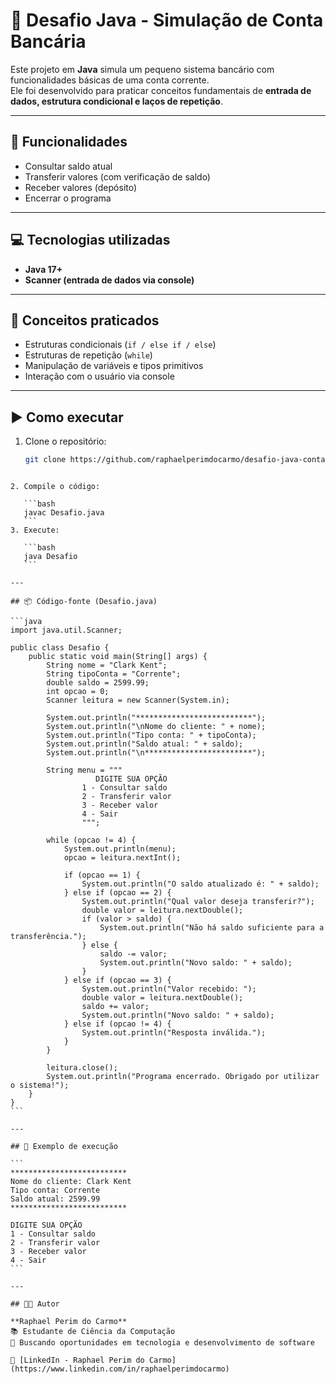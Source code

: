 
# 🏦 Desafio Java - Simulação de Conta Bancária

Este projeto em **Java** simula um pequeno sistema bancário com funcionalidades básicas de uma conta corrente.  
Ele foi desenvolvido para praticar conceitos fundamentais de **entrada de dados, estrutura condicional e laços de repetição**.

---

## 🚀 Funcionalidades
- Consultar saldo atual  
- Transferir valores (com verificação de saldo)  
- Receber valores (depósito)  
- Encerrar o programa  

---

## 💻 Tecnologias utilizadas
- **Java 17+**  
- **Scanner (entrada de dados via console)**  

---

## 🧠 Conceitos praticados
- Estruturas condicionais (`if / else if / else`)  
- Estruturas de repetição (`while`)  
- Manipulação de variáveis e tipos primitivos  
- Interação com o usuário via console  

---

## ▶️ Como executar
1. Clone o repositório:  
   ```bash
   git clone https://github.com/raphaelperimdocarmo/desafio-java-conta-bancaria.git
````

2. Compile o código:

   ```bash
   javac Desafio.java
   ```
3. Execute:

   ```bash
   java Desafio
   ```

---

## 📦 Código-fonte (Desafio.java)

```java
import java.util.Scanner;

public class Desafio {
    public static void main(String[] args) {
        String nome = "Clark Kent";
        String tipoConta = "Corrente";
        double saldo = 2599.99;
        int opcao = 0;
        Scanner leitura = new Scanner(System.in);

        System.out.println("**************************");
        System.out.println("\nNome do cliente: " + nome);
        System.out.println("Tipo conta: " + tipoConta);
        System.out.println("Saldo atual: " + saldo);
        System.out.println("\n************************");

        String menu = """
                   DIGITE SUA OPÇÃO
                1 - Consultar saldo
                2 - Transferir valor
                3 - Receber valor
                4 - Sair
                """;

        while (opcao != 4) {
            System.out.println(menu);
            opcao = leitura.nextInt();

            if (opcao == 1) {
                System.out.println("O saldo atualizado é: " + saldo);
            } else if (opcao == 2) {
                System.out.println("Qual valor deseja transferir?");
                double valor = leitura.nextDouble();
                if (valor > saldo) {
                    System.out.println("Não há saldo suficiente para a transferência.");
                } else {
                    saldo -= valor;
                    System.out.println("Novo saldo: " + saldo);
                }
            } else if (opcao == 3) {
                System.out.println("Valor recebido: ");
                double valor = leitura.nextDouble();
                saldo += valor;
                System.out.println("Novo saldo: " + saldo);
            } else if (opcao != 4) {
                System.out.println("Resposta inválida.");
            }
        }

        leitura.close();
        System.out.println("Programa encerrado. Obrigado por utilizar o sistema!");
    }
}
```

---

## 📸 Exemplo de execução

```
**************************
Nome do cliente: Clark Kent
Tipo conta: Corrente
Saldo atual: 2599.99
**************************

DIGITE SUA OPÇÃO
1 - Consultar saldo
2 - Transferir valor
3 - Receber valor
4 - Sair
```

---

## 👨‍💻 Autor

**Raphael Perim do Carmo**
📚 Estudante de Ciência da Computação
💼 Buscando oportunidades em tecnologia e desenvolvimento de software

🔗 [LinkedIn - Raphael Perim do Carmo](https://www.linkedin.com/in/raphaelperimdocarmo)
